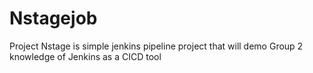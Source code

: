 # Nstagejob
 Project Nstage is simple jenkins pipeline project that will demo Group 2 knowledge of Jenkins as a CICD tool 
